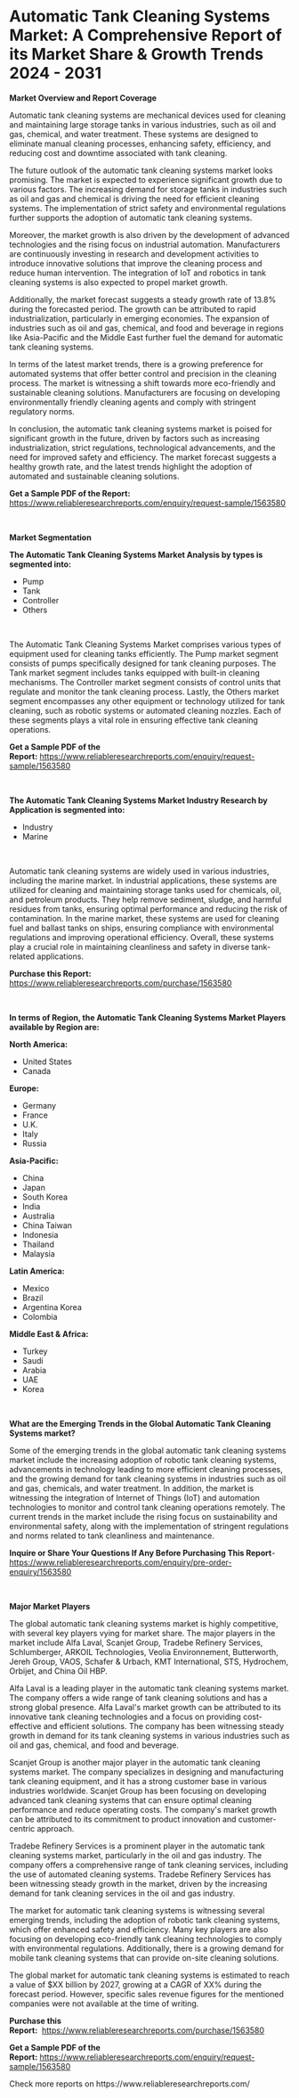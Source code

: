<p><h1>Automatic Tank Cleaning Systems Market: A Comprehensive Report of its Market Share & Growth Trends 2024 - 2031</h1></p><p><strong>Market Overview and Report Coverage</strong></p>
<p><p>Automatic tank cleaning systems are mechanical devices used for cleaning and maintaining large storage tanks in various industries, such as oil and gas, chemical, and water treatment. These systems are designed to eliminate manual cleaning processes, enhancing safety, efficiency, and reducing cost and downtime associated with tank cleaning.</p><p>The future outlook of the automatic tank cleaning systems market looks promising. The market is expected to experience significant growth due to various factors. The increasing demand for storage tanks in industries such as oil and gas and chemical is driving the need for efficient cleaning systems. The implementation of strict safety and environmental regulations further supports the adoption of automatic tank cleaning systems.</p><p>Moreover, the market growth is also driven by the development of advanced technologies and the rising focus on industrial automation. Manufacturers are continuously investing in research and development activities to introduce innovative solutions that improve the cleaning process and reduce human intervention. The integration of IoT and robotics in tank cleaning systems is also expected to propel market growth.</p><p>Additionally, the market forecast suggests a steady growth rate of 13.8% during the forecasted period. The growth can be attributed to rapid industrialization, particularly in emerging economies. The expansion of industries such as oil and gas, chemical, and food and beverage in regions like Asia-Pacific and the Middle East further fuel the demand for automatic tank cleaning systems.</p><p>In terms of the latest market trends, there is a growing preference for automated systems that offer better control and precision in the cleaning process. The market is witnessing a shift towards more eco-friendly and sustainable cleaning solutions. Manufacturers are focusing on developing environmentally friendly cleaning agents and comply with stringent regulatory norms.</p><p>In conclusion, the automatic tank cleaning systems market is poised for significant growth in the future, driven by factors such as increasing industrialization, strict regulations, technological advancements, and the need for improved safety and efficiency. The market forecast suggests a healthy growth rate, and the latest trends highlight the adoption of automated and sustainable cleaning solutions.</p></p>
<p><strong>Get a Sample PDF of the Report:</strong> <a href="https://www.reliableresearchreports.com/enquiry/request-sample/1563580">https://www.reliableresearchreports.com/enquiry/request-sample/1563580</a></p>
<p>&nbsp;</p>
<p><strong>Market Segmentation</strong></p>
<p><strong>The Automatic Tank Cleaning Systems Market Analysis by types is segmented into:</strong></p>
<p><ul><li>Pump</li><li>Tank</li><li>Controller</li><li>Others</li></ul></p>
<p>&nbsp;</p>
<p><p>The Automatic Tank Cleaning Systems Market comprises various types of equipment used for cleaning tanks efficiently. The Pump market segment consists of pumps specifically designed for tank cleaning purposes. The Tank market segment includes tanks equipped with built-in cleaning mechanisms. The Controller market segment consists of control units that regulate and monitor the tank cleaning process. Lastly, the Others market segment encompasses any other equipment or technology utilized for tank cleaning, such as robotic systems or automated cleaning nozzles. Each of these segments plays a vital role in ensuring effective tank cleaning operations.</p></p>
<p><strong>Get a Sample PDF of the Report:</strong>&nbsp;<a href="https://www.reliableresearchreports.com/enquiry/request-sample/1563580">https://www.reliableresearchreports.com/enquiry/request-sample/1563580</a></p>
<p>&nbsp;</p>
<p><strong>The Automatic Tank Cleaning Systems Market Industry Research by Application is segmented into:</strong></p>
<p><ul><li>Industry</li><li>Marine</li></ul></p>
<p>&nbsp;</p>
<p><p>Automatic tank cleaning systems are widely used in various industries, including the marine market. In industrial applications, these systems are utilized for cleaning and maintaining storage tanks used for chemicals, oil, and petroleum products. They help remove sediment, sludge, and harmful residues from tanks, ensuring optimal performance and reducing the risk of contamination. In the marine market, these systems are used for cleaning fuel and ballast tanks on ships, ensuring compliance with environmental regulations and improving operational efficiency. Overall, these systems play a crucial role in maintaining cleanliness and safety in diverse tank-related applications.</p></p>
<p><strong>Purchase this Report:</strong>&nbsp; <a href="https://www.reliableresearchreports.com/purchase/1563580">https://www.reliableresearchreports.com/purchase/1563580</a></p>
<p>&nbsp;</p>
<p><strong>In terms of Region, the Automatic Tank Cleaning Systems Market Players available by Region are:</strong></p>
<p>
    <p> <strong> North America: </strong>
        <ul>
            <li>United States</li>
            <li>Canada</li>
        </ul>
        </p> 
    <p> <strong> Europe: </strong>
        <ul>
            <li>Germany</li>
            <li>France</li>
            <li>U.K.</li>
            <li>Italy</li>
            <li>Russia</li>
        </ul>
        </p> 
    <p> <strong> Asia-Pacific: </strong>
        <ul>
            <li>China</li>
            <li>Japan</li>
            <li>South Korea</li>
            <li>India</li>
            <li>Australia</li>
            <li>China Taiwan</li>
            <li>Indonesia</li>
            <li>Thailand</li>
            <li>Malaysia</li>
        </ul>
        </p> 
    <p> <strong> Latin America: </strong>
        <ul>
            <li>Mexico</li>
            <li>Brazil</li>
            <li>Argentina Korea</li>
            <li>Colombia</li>
        </ul>
        </p> 
    <p> <strong> Middle East & Africa: </strong>
        <ul>
            <li>Turkey</li>
            <li>Saudi</li>
            <li>Arabia</li>
            <li>UAE</li>
            <li>Korea</li>
        </ul>
    </p>
    </p>
<p>&nbsp;</p>
<p><strong>What are the Emerging Trends in the Global Automatic Tank Cleaning Systems market?</strong></p>
<p><p>Some of the emerging trends in the global automatic tank cleaning systems market include the increasing adoption of robotic tank cleaning systems, advancements in technology leading to more efficient cleaning processes, and the growing demand for tank cleaning systems in industries such as oil and gas, chemicals, and water treatment. In addition, the market is witnessing the integration of Internet of Things (IoT) and automation technologies to monitor and control tank cleaning operations remotely. The current trends in the market include the rising focus on sustainability and environmental safety, along with the implementation of stringent regulations and norms related to tank cleanliness and maintenance.</p></p>
<p><strong>Inquire or Share Your Questions If Any Before Purchasing This Report</strong>- <a href="https://www.reliableresearchreports.com/enquiry/pre-order-enquiry/1563580">https://www.reliableresearchreports.com/enquiry/pre-order-enquiry/1563580</a></p>
<p>&nbsp;</p>
<p><strong>Major Market Players</strong></p>
<p><p>The global automatic tank cleaning systems market is highly competitive, with several key players vying for market share. The major players in the market include Alfa Laval, Scanjet Group, Tradebe Refinery Services, Schlumberger, ARKOIL Technologies, Veolia Environnement, Butterworth, Jereh Group, VAOS, Schafer & Urbach, KMT International, STS, Hydrochem, Orbijet, and China Oil HBP.</p><p>Alfa Laval is a leading player in the automatic tank cleaning systems market. The company offers a wide range of tank cleaning solutions and has a strong global presence. Alfa Laval's market growth can be attributed to its innovative tank cleaning technologies and a focus on providing cost-effective and efficient solutions. The company has been witnessing steady growth in demand for its tank cleaning systems in various industries such as oil and gas, chemical, and food and beverage.</p><p>Scanjet Group is another major player in the automatic tank cleaning systems market. The company specializes in designing and manufacturing tank cleaning equipment, and it has a strong customer base in various industries worldwide. Scanjet Group has been focusing on developing advanced tank cleaning systems that can ensure optimal cleaning performance and reduce operating costs. The company's market growth can be attributed to its commitment to product innovation and customer-centric approach.</p><p>Tradebe Refinery Services is a prominent player in the automatic tank cleaning systems market, particularly in the oil and gas industry. The company offers a comprehensive range of tank cleaning services, including the use of automated cleaning systems. Tradebe Refinery Services has been witnessing steady growth in the market, driven by the increasing demand for tank cleaning services in the oil and gas industry.</p><p>The market for automatic tank cleaning systems is witnessing several emerging trends, including the adoption of robotic tank cleaning systems, which offer enhanced safety and efficiency. Many key players are also focusing on developing eco-friendly tank cleaning technologies to comply with environmental regulations. Additionally, there is a growing demand for mobile tank cleaning systems that can provide on-site cleaning solutions.</p><p>The global market for automatic tank cleaning systems is estimated to reach a value of $XX billion by 2027, growing at a CAGR of XX% during the forecast period. However, specific sales revenue figures for the mentioned companies were not available at the time of writing.</p></p>
<p><strong>Purchase this Report:</strong>&nbsp;&nbsp;<a href="https://www.reliableresearchreports.com/purchase/1563580">https://www.reliableresearchreports.com/purchase/1563580</a></p>
<p></p>
<p><strong>Get a Sample PDF of the Report:</strong>&nbsp;<a href="https://www.reliableresearchreports.com/enquiry/request-sample/1563580">https://www.reliableresearchreports.com/enquiry/request-sample/1563580</a></p>
<p>Check more reports on https://www.reliableresearchreports.com/</p>
